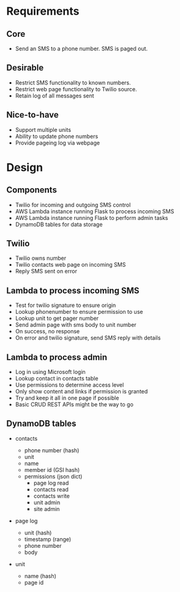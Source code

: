 # Requirements

## Core

* Send an SMS to a phone number. SMS is paged out.

## Desirable

* Restrict SMS functionality to known numbers.
* Restrict web page functionality to Twilio source.
* Retain log of all messages sent

## Nice-to-have

* Support multiple units
* Ability to update phone numbers
* Provide pageing log via webpage


# Design

## Components

* Twilio for incoming and outgoing SMS control
* AWS Lambda instance running Flask to process incoming SMS
* AWS Lambda instance running Flask to perform admin tasks
* DynamoDB tables for data storage

## Twilio

* Twilio owns number
* Twilio contacts web page on incoming SMS
* Reply SMS sent on error

## Lambda to process incoming SMS

* Test for twilio signature to ensure origin
* Lookup phonenumber to ensure permission to use
* Lookup unit to get pager number
* Send admin page with sms body to unit number
* On success, no response
* On error and twilio signature, send SMS reply with details

## Lambda to process admin

* Log in using Microsoft login
* Lookup contact in contacts table
* Use permissions to determine access level
* Only show content and links if permission is granted
* Try and keep it all in one page if possible
* Basic CRUD REST APIs might be the way to go


## DynamoDB tables

* contacts
  * phone number (hash)
  * unit
  * name
  * member id (GSI hash)
  * permissions (json dict)
    * page log read
	* contacts read
	* contacts write
	* unit admin
	* site admin

* page log
  * unit (hash)
  * timestamp (range)
  * phone number
  * body

* unit
  * name (hash)
  * page id


